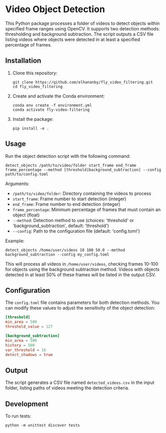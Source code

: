 # Video Object Detection

This Python package processes a folder of videos to detect objects within specified frame ranges using OpenCV. It supports two detection methods: thresholding and background subtraction. The script outputs a CSV file listing videos where objects were detected in at least a specified percentage of frames.

## Installation

1. Clone this repository:
   ```
   git clone https://github.com/elhananby/fly_video_filtering.git
   cd fly_video_filtering
   ```

2. Create and activate the Conda environment:
   ```
   conda env create -f environment.yml
   conda activate fly-video-filtering
   ```

3. Install the package:
   ```
   pip install -e .
   ```

## Usage

Run the object detection script with the following command:

```
detect_objects /path/to/video/folder start_frame end_frame frame_percentage --method [threshold|background_subtraction] --config path/to/config.toml
```

Arguments:
- `/path/to/video/folder`: Directory containing the videos to process
- `start_frame`: Frame number to start detection (integer)
- `end_frame`: Frame number to end detection (integer)
- `frame_percentage`: Minimum percentage of frames that must contain an object (float)
- `--method`: Detection method to use (choices: 'threshold' or 'background_subtraction', default: 'threshold')
- `--config`: Path to the configuration file (default: 'config.toml')

Example:
```
detect_objects /home/user/videos 10 100 50.0 --method background_subtraction --config my_config.toml
```

This will process all videos in `/home/user/videos`, checking frames 10-100 for objects using the background subtraction method. Videos with objects detected in at least 50% of these frames will be listed in the output CSV.

## Configuration

The `config.toml` file contains parameters for both detection methods. You can modify these values to adjust the sensitivity of the object detection:

```toml
[threshold]
min_area = 500
threshold_value = 127

[background_subtraction]
min_area = 500
history = 500
var_threshold = 16
detect_shadows = true
```

## Output

The script generates a CSV file named `detected_videos.csv` in the input folder, listing paths of videos meeting the detection criteria.

## Development

To run tests:
```
python -m unittest discover tests
```